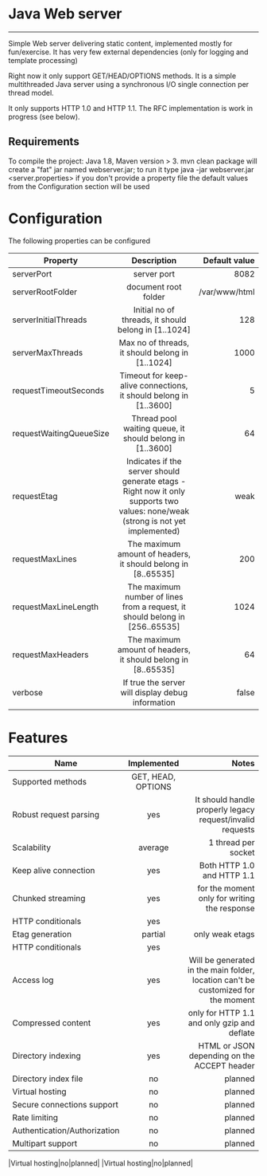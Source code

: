 Java  Web server
===================
---------------

Simple Web server delivering static content, implemented mostly for fun/exercise. It has very few external dependencies (only for logging and template processing)
 
Right now it only support GET/HEAD/OPTIONS methods. It is a simple multithreaded Java server using a synchronous I/O single connection per thread model.
 
It only supports HTTP 1.0 and HTTP 1.1. The RFC implementation is work in progress (see below).

Requirements
------------
To compile the project: Java 1.8, Maven version > 3. 
mvn clean package will create a "fat" jar named webserver.jar; to run it type java -jar webserver.jar <server.properties>
if you don't provide a property file the default values from the Configuration section will be used

Configuration
=======
The following properties can be configured

| Property   |      Description      |  Default value |
|----------|:-------------:|------:|
|serverPort |  server port  | 8082 |
|serverRootFolder |    document root folder   |    /var/www/html |
|serverInitialThreads | Initial no of threads, it should belong in [1..1024] |    128 |
|serverMaxThreads |Max no of threads, it should belong in [1..1024]  |    1000 |
|requestTimeoutSeconds |Timeout for keep-alive connections, it should belong in [1..3600]    |5  |
|requestWaitingQueueSize | Thread pool waiting queue, it should belong in [1..3600]   |64  |
|requestEtag | Indicates if the server should generate etags - Right now it only supports two values: none/weak (strong is not yet implemented)   | weak |
|requestMaxLines | The maximum amount of headers, it should belong in [8..65535]   |200  |
|requestMaxLineLength | The maximum number of lines from a request, it should belong in [256..65535]   |1024  |
|requestMaxHeaders  | The maximum amount of headers, it should belong in [8..65535]   | 64 |
|verbose  | If true the server will display debug information   | false |


Features
=======
| Name   |      Implemented      |  Notes
|----------|:-------------:|------:|
|Supported methods|GET, HEAD, OPTIONS||
|Robust request parsing |  yes  | It should handle properly legacy request/invalid requests |
|Scalability|average |1 thread per socket|
|Keep alive connection|yes|Both HTTP 1.0 and HTTP 1.1|
|Chunked streaming|yes|for the moment only for writing the response|
|HTTP conditionals|yes||
|Etag generation|partial|only weak etags|
|HTTP conditionals|yes||
|Access log|yes|Will be generated in the main folder, location can't be customized for the moment|
|Compressed content|yes|only for HTTP 1.1 and only gzip and deflate|
|Directory indexing|yes|HTML or JSON depending on the ACCEPT header|
|Directory index file|no|planned|
|Virtual hosting|no|planned|
|Secure connections support|no|planned|
|Rate limiting|no|planned|
|Authentication/Authorization|no|planned|
|Multipart support|no|planned|

|Virtual hosting|no|planned|
|Virtual hosting|no|planned|
<!--[![Build Status](https://travis-ci.org/cornelcreanga/webserver.svg)](https://travis-ci.org/cornelcreanga/webserver)-->

